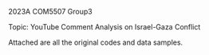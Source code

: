 2023A COM5507 Group3

Topic: YouTube Comment Analysis on Israel-Gaza Conflict

Attached are all the original codes and data samples.
